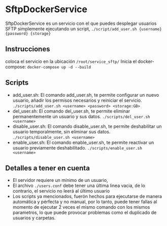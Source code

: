 # SftpDockerService
SftpDockerService es un servicio con el que puedes desplegar usuarios SFTP simplemente ejecutando un script, `./script/add_user.sh {username} {password} {storage}`

## Instrucciones
coloca el servicio en la ubicación `/root/service_sftp/`
Inicia el docker-compose:
```docker-compose up -d --build```

## Scripts
- add_user.sh: El comando add_user.sh, te permite configurar un nuevo usuario, añadir los permisos necesarios y reiniciar el servicio.
```./scripts/add_user.sh <username> <password> <storage:GB>```
- del_user.sh: El comando del_user.sh, te permite eliminar permanentemente un usuario y sus datos.
```./scripts/del_user.sh <username>```
- disable_user.sh: El comando disable_user.sh, te permite deshabilitar un usuario temporalmente, sin eliminar sus datos.
```./scripts/disable_user.sh <username>```
- enable_user.sh: El comando enable_user.sh, te permite reactivar un usuario previamente deshabilitado.
```./scripts/enable_user.sh <username>```

## Detalles a tener en cuenta
- El servidor requiere un mínimo de un usuario,
- El archivo `./users.conf` debe tener una última linea vacia, de lo contrario, el servicio no leerá al último usuario
- Los scripts ya mencionados, fuerón hechos para ejecutarse de manera automática y pérfecta y no manual, por lo tanto, puede tener fallas al momento de ejecutar 2 veces el mismo comando con los mismos parametros, lo que puede provocar problemas como el duplicado de usuarios y carpetas.
